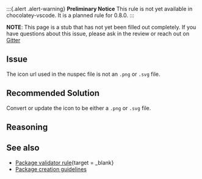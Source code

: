 ﻿---
Order: 20
Title: Use Png Or Svg For Package Icons
Description:
Category: Suggestions
---

:::{.alert .alert-warning}
**Preliminary Notice**
This rule is not yet available in chocolatey-vscode.
It is a planned rule for 0.8.0.
:::

**NOTE**: This page is a stub that has not yet been filled out completely. If you have questions about this issue, please ask in the review or reach out on [Gitter](https://gitter.im/chocolatey/chocolatey.org)

## Issue

The icon url used in the nuspec file is not an `.png` or `.svg` file.

## Recommended Solution

Convert or update the icon to be either a `.png` or `.svg` file.

## Reasoning

## See also

- [Package validator rule](https://github.com/chocolatey/package-validator/wiki/UsePngOrSvgForPackageIcons){target = _blank}
- [Package creation guidelines](https://github.com/chocolatey/choco/wiki/CreatePackages#package-icon-guidelines)
